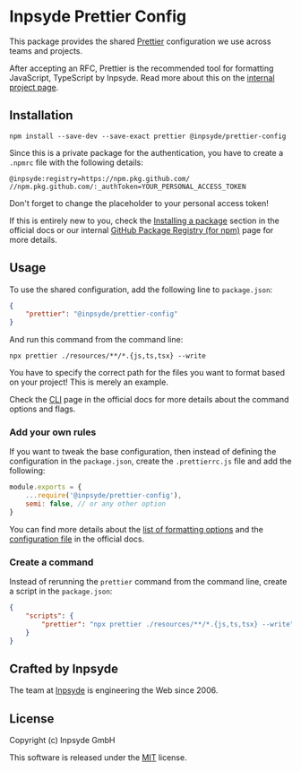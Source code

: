 # Inpsyde Prettier Config

This package provides the shared [Prettier](https://prettier.io/) configuration we use across teams and projects.

After accepting an RFC, Prettier is the recommended tool for formatting JavaScript, TypeScript by Inpsyde.
Read more about this on the [internal project page](https://inpsyde.atlassian.net/wiki/spaces/AT/pages/3523412139/Prettier+config).

## Installation

```text
npm install --save-dev --save-exact prettier @inpsyde/prettier-config
```

Since this is a private package for the authentication, you have to create a `.npmrc` file with the following details:

```text
@inpsyde:registry=https://npm.pkg.github.com/
//npm.pkg.github.com/:_authToken=YOUR_PERSONAL_ACCESS_TOKEN
```

Don't forget to change the placeholder to your personal access token!

If this is entirely new to you, check the [Installing a package](https://docs.github.com/en/packages/working-with-a-github-packages-registry/working-with-the-npm-registry#installing-a-package) section in the official docs or our internal [GitHub Package Registry (for npm)](https://inpsyde.atlassian.net/wiki/spaces/AT/pages/3112894465/GitHub+Package+Registry+for+npm) page for more details.

## Usage

To use the shared configuration, add the following line to `package.json`:

```json
{
    "prettier": "@inpsyde/prettier-config"
}
```

And run this command from the command line:

```text
npx prettier ./resources/**/*.{js,ts,tsx} --write
```

You have to specify the correct path for the files you want to format based on your project! This is merely an example.

Check the [CLI](https://prettier.io/docs/en/cli.html) page in the official docs for more details about the command options and flags.

### Add your own rules

If you want to tweak the base configuration, then instead of defining the configuration in the `package.json`, create the `.prettierrc.js` file and add the following:

```js
module.exports = {
    ...require('@inpsyde/prettier-config'),
    semi: false, // or any other option
}
```
You can find more details about the [list of formatting options](https://prettier.io/docs/en/options.html) and the [configuration file](https://prettier.io/docs/en/configuration.html) in the official docs.

### Create a command

Instead of rerunning the `prettier` command from the command line, create a script in the `package.json`:

```json
{
    "scripts": {
        "prettier": "npx prettier ./resources/**/*.{js,ts,tsx} --write"
    }
}
```

## Crafted by Inpsyde

The team at [Inpsyde](https://inpsyde.com) is engineering the Web since 2006.

## License

Copyright (c) Inpsyde GmbH

This software is released under the [MIT](LICENSE) license.

